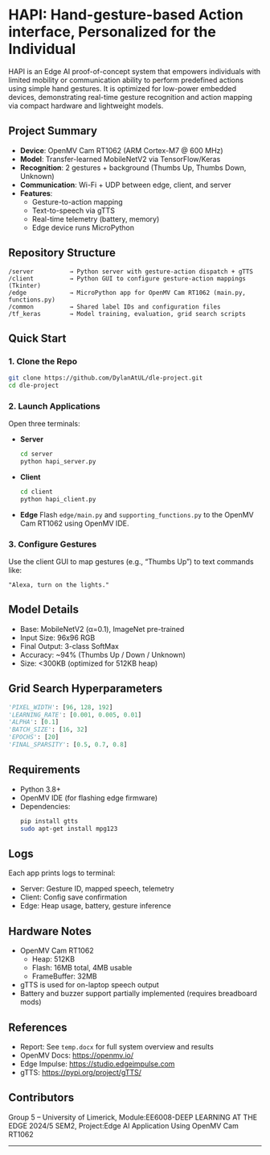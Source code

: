 
# HAPI: Hand-gesture-based Action interface, Personalized for the Individual

HAPI is an Edge AI proof-of-concept system that empowers individuals with limited mobility or communication ability to perform predefined actions using simple hand gestures. It is optimized for low-power embedded devices, demonstrating real-time gesture recognition and action mapping via compact hardware and lightweight models.

## Project Summary

- **Device**: OpenMV Cam RT1062 (ARM Cortex-M7 @ 600 MHz)
- **Model**: Transfer-learned MobileNetV2 via TensorFlow/Keras
- **Recognition**: 2 gestures + background (Thumbs Up, Thumbs Down, Unknown)
- **Communication**: Wi-Fi + UDP between edge, client, and server
- **Features**:
  - Gesture-to-action mapping
  - Text-to-speech via gTTS
  - Real-time telemetry (battery, memory)
  - Edge device runs MicroPython

## Repository Structure

```
/server          → Python server with gesture-action dispatch + gTTS
/client          → Python GUI to configure gesture-action mappings (Tkinter)
/edge            → MicroPython app for OpenMV Cam RT1062 (main.py, functions.py)
/common          → Shared label IDs and configuration files
/tf_keras        → Model training, evaluation, grid search scripts
```

## Quick Start

### 1. Clone the Repo

```bash
git clone https://github.com/DylanAtUL/dle-project.git
cd dle-project
```

### 2. Launch Applications

Open three terminals:

- **Server**
  ```bash
  cd server
  python hapi_server.py
  ```

- **Client**
  ```bash
  cd client
  python hapi_client.py
  ```

- **Edge**
  Flash `edge/main.py` and `supporting_functions.py` to the OpenMV Cam RT1062 using OpenMV IDE.

### 3. Configure Gestures

Use the client GUI to map gestures (e.g., “Thumbs Up”) to text commands like:
```
"Alexa, turn on the lights."
```

## Model Details

- Base: MobileNetV2 (α=0.1), ImageNet pre-trained
- Input Size: 96x96 RGB
- Final Output: 3-class SoftMax
- Accuracy: ~94% (Thumbs Up / Down / Unknown)
- Size: <300KB (optimized for 512KB heap)

## Grid Search Hyperparameters

```python
'PIXEL_WIDTH': [96, 128, 192]
'LEARNING_RATE': [0.001, 0.005, 0.01]
'ALPHA': [0.1]
'BATCH_SIZE': [16, 32]
'EPOCHS': [20]
'FINAL_SPARSITY': [0.5, 0.7, 0.8]
```

## Requirements

- Python 3.8+
- OpenMV IDE (for flashing edge firmware)
- Dependencies:
  ```bash
  pip install gtts
  sudo apt-get install mpg123
  ```

## Logs

Each app prints logs to terminal:
- Server: Gesture ID, mapped speech, telemetry
- Client: Config save confirmation
- Edge: Heap usage, battery, gesture inference

## Hardware Notes

- OpenMV Cam RT1062
  - Heap: 512KB
  - Flash: 16MB total, 4MB usable
  - FrameBuffer: 32MB
- gTTS is used for on-laptop speech output
- Battery and buzzer support partially implemented (requires breadboard mods)

## References

- Report: See `temp.docx` for full system overview and results
- OpenMV Docs: https://openmv.io/
- Edge Impulse: https://studio.edgeimpulse.com
- gTTS: https://pypi.org/project/gTTS/

## Contributors

Group 5 – University of Limerick, Module:EE6008-DEEP LEARNING AT THE EDGE 2024/5 SEM2, Project:Edge AI Application Using OpenMV Cam RT1062

---



